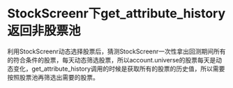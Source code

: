 # StockScreenr下get_attribute_history返回非股票池

利用StockScreenr动态选择股票后，猜测StockScreenr一次性拿出回测期间所有的符合条件的股票，每天动态筛选股票，所以account.universe的股票每天是动态变化，get_attribute_history调用的时候是获取所有的股票的历史值，所以需要按照股票池再筛选出需要的股票。